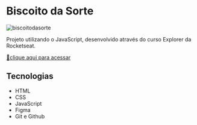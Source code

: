 # Biscoito da Sorte

![biscoitodasorte](https://user-images.githubusercontent.com/113316157/208272117-595409db-223a-4dde-9e27-6af05f28f7ea.png)

Projeto utilizando o JavaScript, desenvolvido através do curso Explorer da Rocketseat.

[🔗clique aqui para acessar](https://larissaaleall.github.io/BiscoitoSorte/)

## Tecnologias 

- HTML
- CSS
- JavaScript
- Figma
- Git e Github
